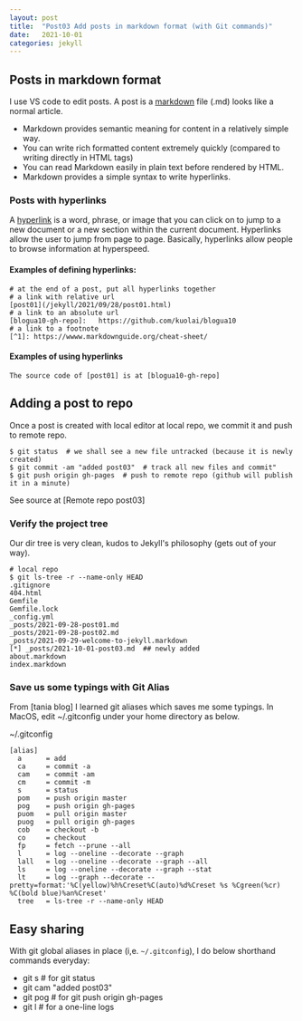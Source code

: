 ```yaml
---
layout: post
title:  "Post03 Add posts in markdown format (with Git commands)"
date:   2021-10-01
categories: jekyll
---
```


## Posts in markdown format

I use VS code to edit posts. A post is a [markdown] file (.md) looks like a normal article. 
 - Markdown provides semantic meaning for content in a relatively simple way.
 - You can write rich formatted content extremely quickly (compared to writing directly in HTML tags)
 - You can read Markdown easily in plain text before rendered by HTML. 
 - Markdown provides a simple syntax to write hyperlinks. 

### Posts with hyperlinks

A [hyperlink] is a word, phrase, or image that you can click on to jump to a new document or a new section within the current document. Hyperlinks allow the user to jump from page to page. Basically, hyperlinks allow people to browse information at hyperspeed.

#### Examples of defining hyperlinks:
```
# at the end of a post, put all hyperlinks together
# a link with relative url
[post01](/jekyll/2021/09/28/post01.html)
# a link to an absolute url
[blogua10-gh-repo]:   https://github.com/kuolai/blogua10
# a link to a footnote
[^1]: https://wwww.markdownguide.org/cheat-sheet/
```
#### Examples of using hyperlinks
```
The source code of [post01] is at [blogua10-gh-repo]
```

## Adding a post to repo

Once a post is created with local editor at local repo, we commit it and push to remote repo.

```
$ git status  # we shall see a new file untracked (because it is newly created)
$ git commit -am "added post03"  # track all new files and commit"
$ git push origin gh-pages  # push to remote repo (github will publish it in a minute)
```

See source at [Remote repo post03]

### Verify the project tree

Our dir tree is very clean, kudos to Jekyll's philosophy (gets out of your way).

```
# local repo
$ git ls-tree -r --name-only HEAD 
.gitignore
404.html
Gemfile
Gemfile.lock
_config.yml
_posts/2021-09-28-post01.md
_posts/2021-09-28-post02.md
_posts/2021-09-29-welcome-to-jekyll.markdown
[*] _posts/2021-10-01-post03.md  ## newly added
about.markdown
index.markdown
```

### Save us some typings with Git Alias

From [tania blog] I learned git aliases which saves me some typings. In MacOS, edit ~/.gitconfig under your home directory as below.

~/.gitconfig
```
[alias]
  a      = add
  ca     = commit -a
  cam    = commit -am
  cm     = commit -m
  s      = status
  pom    = push origin master
  pog    = push origin gh-pages
  puom   = pull origin master
  puog   = pull origin gh-pages
  cob    = checkout -b
  co     = checkout
  fp     = fetch --prune --all
  l      = log --oneline --decorate --graph
  lall   = log --oneline --decorate --graph --all
  ls     = log --oneline --decorate --graph --stat
  lt     = log --graph --decorate --pretty=format:'%C(yellow)%h%Creset%C(auto)%d%Creset %s %Cgreen(%cr) %C(bold blue)%an%Creset'
  tree   = ls-tree -r --name-only HEAD
```

## Easy sharing

With git global aliases in place (i,e. `~/.gitconfig`), I do below shorthand commands everyday:
* git s  # for git status
* git cam "added post03"
* git pog  # for git push origin gh-pages
* git l  # for a one-line logs

[markdown]: https://www.markdownguide.org/getting-started/
[hyperlink]: https://techterms.com/definition/hyperlink
[^1]: https://wwww.markdownguide.org/cheat-sheet/
[Post01]: /jekyll/2021/09/28/post01.html
[Post02]: /jekyll/2021/09/28/post02.html
[blogua10-gh-repo]:   https://github.com/kuolai/blogua10
[tania blog]: https://www.taniarascia.com/getting-started-with-git/
[Blog about minima 3.0]: https://blog.slowb.ro/dark-theme-for-minima-jekyll/
[sass less comparison]: https://gist.github.com/chriseppstein/674726
[liquid doc]: https://shopify.github.io/liquid/basics/variations/
[Remote repo post03]: https://github.com/kuolai/blogua10/blob/gh-pages/_posts/2021-10-01-post03.md
